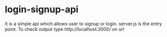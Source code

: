 # login-signup-api 
It is a simple api which allows user to signup or login.
server.js is the entry point. To check output type http://localhost:3000/ on url
